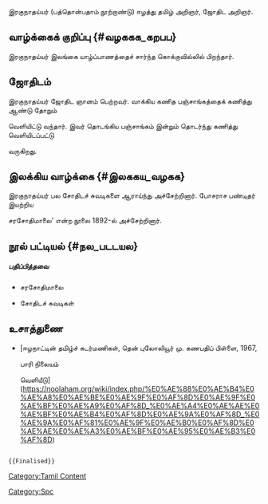 இரகுநாதய்யர் (பத்தொன்பதாம் நூற்றாண்டு) ஈழத்து தமிழ் அறிஞர், ஜோதிட அறிஞர்.

## வாழ்க்கைக் குறிப்பு {#வழககக_கறபப}

இரகுநாதய்யர் இலங்கை யாழ்ப்பாணத்தைச் சார்ந்த கொக்குவில்லில் பிறந்தார்.

## ஜோதிடம்

இரகுநாதய்யர் ஜோதிட ஞானம் பெற்றவர். வாக்கிய கணித பஞ்சாங்கத்தைக் கணித்து ஆண்டு தோறும்
வெளியிட்டு வந்தார். இவர் தொடங்கிய பஞ்சாங்கம் இன்றும் தொடர்ந்து கணித்து வெளியிடப்பட்டு
வருகிறது.

## இலக்கிய வாழ்க்கை {#இலககய_வழகக}

இரகுநாதய்யர் பல சோதிடச் சுவடிகளை ஆராய்ந்து அச்சேற்றினார். போசராச பண்டிதர் இயற்றிய
சரசோதிமாலை\' என்ற நூலை 1892-ல் அச்சேற்றினார்.

## நூல் பட்டியல் {#நல_படடயல}

##### பதிப்பித்தவை

-   சரசோதிமாலை
-   சோதிடச் சுவடிகள்

## உசாத்துணை

-   [ஈழநாட்டின் தமிழ்ச் சுடர்மணிகள், தென் புலோலியூர் மு. கணபதிப் பிள்ளை, 1967,
    பாரி நிலையம்
    வெளியீடு](https://noolaham.org/wiki/index.php/%E0%AE%88%E0%AE%B4%E0%AE%A8%E0%AE%BE%E0%AE%9F%E0%AF%8D%E0%AE%9F%E0%AE%BF%E0%AE%A9%E0%AF%8D_%E0%AE%A4%E0%AE%AE%E0%AE%BF%E0%AE%B4%E0%AF%8D%E0%AE%9A%E0%AF%8D_%E0%AE%9A%E0%AF%81%E0%AE%9F%E0%AE%B0%E0%AF%8D%E0%AE%AE%E0%AE%A3%E0%AE%BF%E0%AE%95%E0%AE%B3%E0%AF%8D)

```{=mediawiki}
{{Finalised}}
```
[Category:Tamil Content](Category:Tamil_Content "wikilink")
[Category:Spc](Category:Spc "wikilink")
